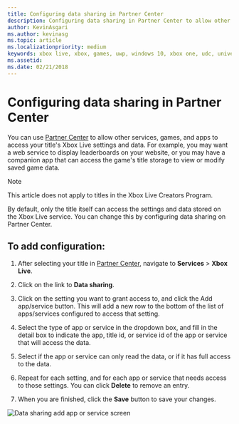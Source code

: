 ```yaml
---
title: Configuring data sharing in Partner Center
description: Configuring data sharing in Partner Center to allow other apps, games, and services to access the Xbox Live settings.
author: KevinAsgari
ms.author: kevinasg
ms.topic: article
ms.localizationpriority: medium
keywords: xbox live, xbox, games, uwp, windows 10, xbox one, udc, universal developer center
ms.assetid:
ms.date: 02/21/2018
---
```


# Configuring data sharing in Partner Center

You can use [Partner Center](https://developer.microsoft.com/dashboard/windows/overview) to allow other services, games, and apps to access your title's Xbox Live settings and data.
For example, you may want a web service to display leaderboards on your website, or you may have a companion app that can access the game's title storage to view or modify saved game data.

> [!NOTE]
> This article does not apply to titles in the Xbox Live Creators Program.

By default, only the title itself can access the settings and data stored on the Xbox Live service.
You can change this by configuring data sharing on Partner Center.


## To add configuration:

1. After selecting your title in [Partner Center](https://developer.microsoft.com/dashboard/windows/overview), navigate to **Services** > **Xbox Live**.

2. Click on the link to **Data sharing**.

3. Click on the setting you want to grant access to, and click the Add app/service button. This will add a new row to the bottom of the list of apps/services configured to access that setting.

4. Select the type of app or service in the dropdown box, and fill in the detail box to indicate the app, title id, or service id of the app or service that will access the data.

5. Select if the app or service can only read the data, or if it has full access to the data.

6. Repeat for each setting, and for each app or service that needs access to those settings. You can click **Delete** to remove an entry.

7. When you are finished, click the **Save** button to save your changes.

![Data sharing add app or service screen](../../images/dev-center/data-sharing-2.png)
